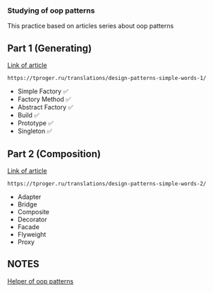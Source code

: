 ### Studying of oop patterns
This practice based on articles series about oop patterns

## Part 1 (Generating)
[Link of article](https://tproger.ru/translations/design-patterns-simple-words-1/)
``` url 
https://tproger.ru/translations/design-patterns-simple-words-1/
```
- Simple Factory    :white_check_mark:
- Factory Method    :white_check_mark:
- Abstract Factory  :white_check_mark:
- Build             :white_check_mark:
- Prototype         :white_check_mark:
- Singleton         :white_check_mark:

## Part 2 (Composition)
[Link of article](https://tproger.ru/translations/design-patterns-simple-words-2/)
``` url 
https://tproger.ru/translations/design-patterns-simple-words-2/
```
- Adapter
- Bridge
- Composite
- Decorator
- Facade
- Flyweight
- Proxy

## NOTES
[Helper of oop patterns](http://www.mcdonaldland.info/files/designpatterns/designpatternscard.pdf)
